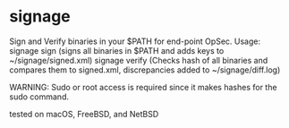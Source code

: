 # signage
Sign and Verify binaries in your $PATH for end-point OpSec.
Usage: 
signage sign (signs all binaries in $PATH and adds keys to ~/signage/signed.xml)
signage verify (Checks hash of all binaries and compares them to signed.xml, discrepancies added to ~/signage/diff.log)

WARNING: Sudo or root access is required since it makes hashes for the sudo command.

tested on macOS, FreeBSD, and NetBSD
